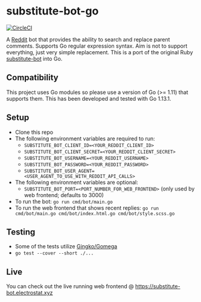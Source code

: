 # substitute-bot-go

[![CircleCI](https://circleci.com/gh/anirbanmu/substitute-bot-go.svg?style=shield)](https://circleci.com/gh/anirbanmu/substitute-bot-go)

A [Reddit](https://www.reddit.com/) bot that provides the ability to search and replace parent comments. Supports Go regular expression syntax. Aim is not to support everything, just very simple replacement. This is a port of the original Ruby [substitute-bot](https://github.com/anirbanmu/substitute-bot) into Go.

## Compatibility
This project uses Go modules so please use a version of Go (>= 1.11) that supports them. This has been developed and tested with Go 1.13.1.

## Setup
- Clone this repo
- The following environment variables are required to run:
  - `SUBSTITUTE_BOT_CLIENT_ID=<YOUR_REDDIT_CLIENT_ID>`
  - `SUBSTITUTE_BOT_CLIENT_SECRET=<YOUR_REDDIT_CLIENT_SECRET>`
  - `SUBSTITUTE_BOT_USERNAME=<YOUR_REDDIT_USERNAME>`
  - `SUBSTITUTE_BOT_PASSWORD=<YOUR_REDDIT_PASSWORD>`
  - `SUBSTITUTE_BOT_USER_AGENT=<USER_AGENT_TO_USE_WITH_REDDIT_API_CALLS>`
- The following environment variables are optional:
  - `SUBSTITUTE_BOT_PORT=<PORT_NUMBER_FOR_WEB_FRONTEND>` (only used by web frontend; defaults to 3000)
- To run the bot: `go run cmd/bot/main.go`
- To run the web frontend that shows recent replies: `go run cmd/bot/main.go cmd/bot/index.html.go cmd/bot/style.scss.go`

## Testing
- Some of the tests utilize [Gingko/Gomega](https://onsi.github.io/ginkgo/)
- `go test --cover --short ./...`

## Live

You can check out the live running web frontend @ https://substitute-bot.electrostat.xyz

